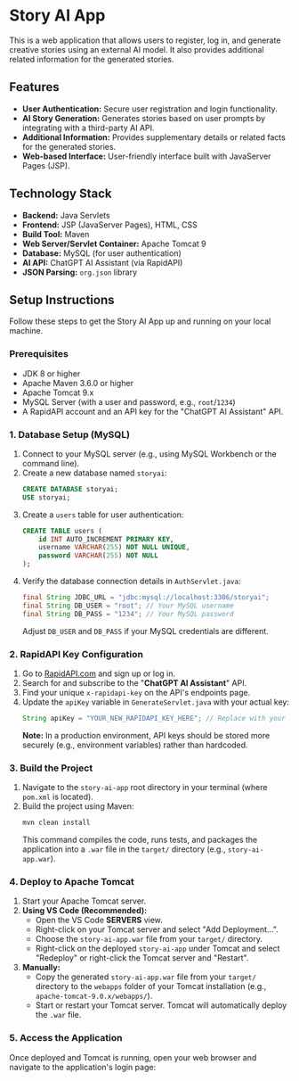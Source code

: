 # Story AI App

This is a web application that allows users to register, log in, and generate creative stories using an external AI model. It also provides additional related information for the generated stories.

## Features

* **User Authentication:** Secure user registration and login functionality.
* **AI Story Generation:** Generates stories based on user prompts by integrating with a third-party AI API.
* **Additional Information:** Provides supplementary details or related facts for the generated stories.
* **Web-based Interface:** User-friendly interface built with JavaServer Pages (JSP).

## Technology Stack

* **Backend:** Java Servlets
* **Frontend:** JSP (JavaServer Pages), HTML, CSS
* **Build Tool:** Maven
* **Web Server/Servlet Container:** Apache Tomcat 9
* **Database:** MySQL (for user authentication)
* **AI API:** ChatGPT AI Assistant (via RapidAPI)
* **JSON Parsing:** `org.json` library

## Setup Instructions

Follow these steps to get the Story AI App up and running on your local machine.

### Prerequisites

* JDK 8 or higher
* Apache Maven 3.6.0 or higher
* Apache Tomcat 9.x
* MySQL Server (with a user and password, e.g., `root`/`1234`)
* A RapidAPI account and an API key for the "ChatGPT AI Assistant" API.

### 1. Database Setup (MySQL)

1.  Connect to your MySQL server (e.g., using MySQL Workbench or the command line).
2.  Create a new database named `storyai`:
    ```sql
    CREATE DATABASE storyai;
    USE storyai;
    ```
3.  Create a `users` table for user authentication:
    ```sql
    CREATE TABLE users (
        id INT AUTO_INCREMENT PRIMARY KEY,
        username VARCHAR(255) NOT NULL UNIQUE,
        password VARCHAR(255) NOT NULL
    );
    ```
4.  Verify the database connection details in `AuthServlet.java`:
    ```java
    final String JDBC_URL = "jdbc:mysql://localhost:3306/storyai";
    final String DB_USER = "root"; // Your MySQL username
    final String DB_PASS = "1234"; // Your MySQL password
    ```
    Adjust `DB_USER` and `DB_PASS` if your MySQL credentials are different.

### 2. RapidAPI Key Configuration

1.  Go to [RapidAPI.com](https://rapidapi.com/) and sign up or log in.
2.  Search for and subscribe to the "**ChatGPT AI Assistant**" API.
3.  Find your unique `x-rapidapi-key` on the API's endpoints page.
4.  Update the `apiKey` variable in `GenerateServlet.java` with your actual key:
    ```java
    String apiKey = "YOUR_NEW_RAPIDAPI_KEY_HERE"; // Replace with your RapidAPI Key
    ```
    **Note:** In a production environment, API keys should be stored more securely (e.g., environment variables) rather than hardcoded.

### 3. Build the Project

1.  Navigate to the `story-ai-app` root directory in your terminal (where `pom.xml` is located).
2.  Build the project using Maven:
    ```bash
    mvn clean install
    ```
    This command compiles the code, runs tests, and packages the application into a `.war` file in the `target/` directory (e.g., `story-ai-app.war`).

### 4. Deploy to Apache Tomcat

1.  Start your Apache Tomcat server.
2.  **Using VS Code (Recommended):**
    * Open the VS Code **SERVERS** view.
    * Right-click on your Tomcat server and select "Add Deployment...".
    * Choose the `story-ai-app.war` file from your `target/` directory.
    * Right-click on the deployed `story-ai-app` under Tomcat and select "Redeploy" or right-click the Tomcat server and "Restart".
3.  **Manually:**
    * Copy the generated `story-ai-app.war` file from your `target/` directory to the `webapps` folder of your Tomcat installation (e.g., `apache-tomcat-9.0.x/webapps/`).
    * Start or restart your Tomcat server. Tomcat will automatically deploy the `.war` file.

### 5. Access the Application

Once deployed and Tomcat is running, open your web browser and navigate to the application's login page:
